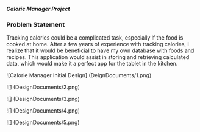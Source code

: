 ***Calorie Manager Project***

### Problem Statement
Tracking calories could be a complicated task, especially if the food is cooked at home.
After a few years of experience with tracking calories, I realize that it would be beneficial to 
have my own database with foods and recipes. This application would assist in storing and
retrieving calculated  data, which would make it a perfect app for the tablet in the kitchen.
 
 
 ![Calorie Manager Initial Design] (DeignDocuments/1.png)
 
 ![] (DesignDocuments/2.png)
 
 ![] (DesignDocuments/3.png)
 
 ![] (DesignDocuments/4.png)
 
 ![] (DesignDocuments/5.png)


